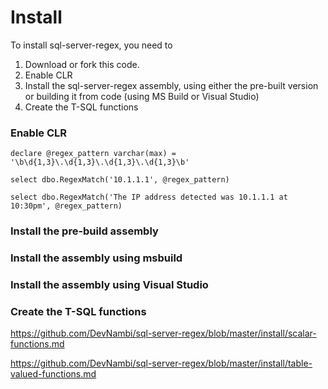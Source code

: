 # Install 


To install sql-server-regex, you need to

1. Download or fork this code. 
2. Enable CLR
3. Install the sql-server-regex assembly, using either the pre-built version or building it from code (using MS Build or Visual Studio)
4. Create the T-SQL functions


### Enable CLR

```
declare @regex_pattern varchar(max) = '\b\d{1,3}\.\d{1,3}\.\d{1,3}\.\d{1,3}\b'

select dbo.RegexMatch('10.1.1.1', @regex_pattern)

select dbo.RegexMatch('The IP address detected was 10.1.1.1 at 10:30pm', @regex_pattern)
```


### Install the pre-build assembly


### Install the assembly using msbuild


### Install the assembly using Visual Studio


### Create the T-SQL functions

https://github.com/DevNambi/sql-server-regex/blob/master/install/scalar-functions.md

https://github.com/DevNambi/sql-server-regex/blob/master/install/table-valued-functions.md









